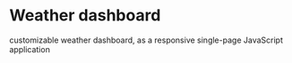 # Weather dashboard
customizable weather dashboard, as a responsive single-page JavaScript application